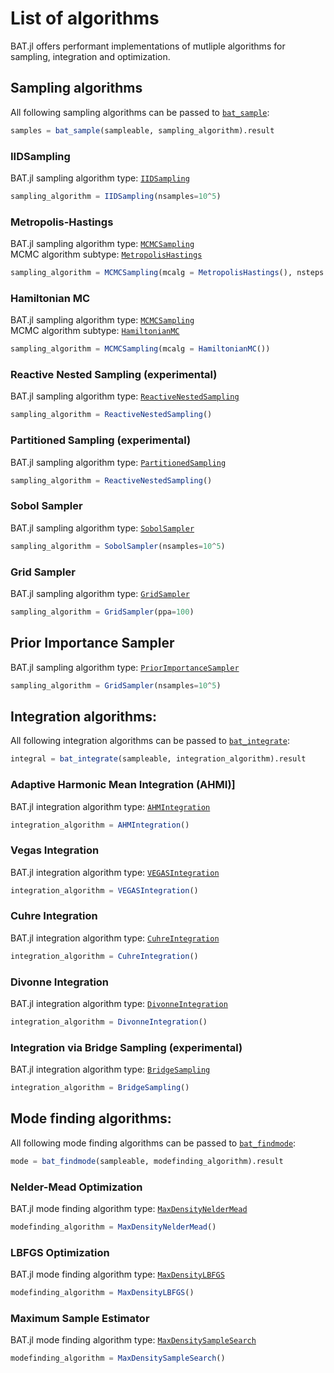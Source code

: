 # List of algorithms 

BAT.jl offers performant implementations of mutliple algorithms for sampling, integration and optimization.

## Sampling algorithms

All following sampling algorithms can be passed to [`bat_sample`](@ref):
```julia
samples = bat_sample(sampleable, sampling_algorithm).result
```

### IIDSampling
BAT.jl sampling algorithm type: [`IIDSampling`](@ref)
```julia
sampling_algorithm = IIDSampling(nsamples=10^5)
```


### Metropolis-Hastings
BAT.jl sampling algorithm type: [`MCMCSampling`](@ref)  
MCMC algorithm subtype: [`MetropolisHastings`](@ref)
```julia
sampling_algorithm = MCMCSampling(mcalg = MetropolisHastings(), nsteps = 10^6, nchains = 4)
```



### Hamiltonian MC
BAT.jl sampling algorithm type: [`MCMCSampling`](@ref)  
MCMC algorithm subtype: [`HamiltonianMC`](@ref)
```julia
sampling_algorithm = MCMCSampling(mcalg = HamiltonianMC())
```

### Reactive Nested Sampling (experimental)
BAT.jl sampling algorithm type: [`ReactiveNestedSampling`](@ref)
```julia
sampling_algorithm = ReactiveNestedSampling()
```

### Partitioned Sampling (experimental)
BAT.jl sampling algorithm type: [`PartitionedSampling`](@ref)
```julia
sampling_algorithm = ReactiveNestedSampling()
```


### Sobol Sampler
BAT.jl sampling algorithm type: [`SobolSampler`](@ref)
```julia
sampling_algorithm = SobolSampler(nsamples=10^5)
```


### Grid Sampler
BAT.jl sampling algorithm type: [`GridSampler`](@ref)
```julia
sampling_algorithm = GridSampler(ppa=100)
```


## Prior Importance Sampler
BAT.jl sampling algorithm type: [`PriorImportanceSampler`](@ref)
```julia
sampling_algorithm = GridSampler(nsamples=10^5)
```


## Integration algorithms:
All following integration algorithms can be passed to [`bat_integrate`](@ref):
```julia
integral = bat_integrate(sampleable, integration_algorithm).result
```

### Adaptive Harmonic Mean Integration (AHMI)]
BAT.jl integration algorithm type: [`AHMIntegration`](@ref) 
```julia
integration_algorithm = AHMIntegration()
```

### Vegas Integration
BAT.jl integration algorithm type: [`VEGASIntegration`](@ref) 
```julia
integration_algorithm = VEGASIntegration()
```

### Cuhre Integration
BAT.jl integration algorithm type: [`CuhreIntegration`](@ref) 
```julia
integration_algorithm = CuhreIntegration()
```

### Divonne Integration
BAT.jl integration algorithm type: [`DivonneIntegration`](@ref) 
```julia
integration_algorithm = DivonneIntegration()
```

### Integration via Bridge Sampling (experimental)
BAT.jl integration algorithm type: [`BridgeSampling`](@ref) 
```julia
integration_algorithm = BridgeSampling()
```


## Mode finding algorithms:
All following mode finding algorithms can be passed to [`bat_findmode`](@ref):
```julia
mode = bat_findmode(sampleable, modefinding_algorithm).result
```

### Nelder-Mead Optimization
BAT.jl mode finding algorithm type: [`MaxDensityNelderMead`](@ref) 
```julia
modefinding_algorithm = MaxDensityNelderMead()
```

### LBFGS Optimization
BAT.jl mode finding algorithm type: [`MaxDensityLBFGS`](@ref) 
```julia
modefinding_algorithm = MaxDensityLBFGS()
```

### Maximum Sample Estimator
BAT.jl mode finding algorithm type: [`MaxDensitySampleSearch`](@ref) 
```julia
modefinding_algorithm = MaxDensitySampleSearch()
```
